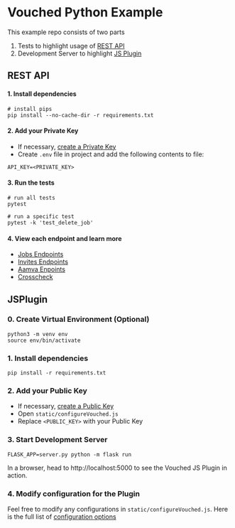 # Vouched Python Example

This example repo consists of two parts

1. Tests to highlight usage of [REST API](https://docs.vouched.id/#section/Submit-a-verification/REST-Submit-job)
2. Development Server to highlight [JS Plugin](https://docs.vouched.id/#section/Submit-a-verification/JS-Plugin)

## REST API

#### 1. Install dependencies

```shell
# install pips
pip install --no-cache-dir -r requirements.txt
```

#### 2. Add your Private Key

- If necessary, [create a Private Key](https://docs.vouched.id/#section/Dashboard/Manage-keys)
- Create `.env` file in project and add the following contents to file:

```
API_KEY=<PRIVATE_KEY>
```

#### 3. Run the tests

```shell
# run all tests
pytest

# run a specific test
pytest -k 'test_delete_job'
```

#### 4. View each endpoint and learn more

- [Jobs Endpoints](https://docs.vouched.id/#tag/jobs)
- [Invites Endpoints](https://docs.vouched.id/#tag/invites)
- [Aamva Enpoints](https://docs.vouched.id/#tag/aamva)
- [Crosscheck](https://docs.vouched.id/#tag/crosscheck)

## JSPlugin

### 0. Create Virtual Environment (Optional)

```shell
python3 -m venv env
source env/bin/activate
```

### 1. Install dependencies

```shell
pip install -r requirements.txt
```

### 2. Add your Public Key

- If necessary, [create a Public Key](https://docs.vouched.id/#section/Dashboard/Manage-keys)
- Open `static/configureVouched.js`
- Replace `<PUBLIC_KEY>` with your Public Key

### 3. Start Development Server

```shell
FLASK_APP=server.py python -m flask run
```

In a browser, head to http://localhost:5000 to see the Vouched JS Plugin in action.

### 4. Modify configuration for the Plugin

Feel free to modify any configurations in `static/configureVouched.js`. Here is the full list of [configuration options](https://docs.vouched.id/#section/SDKs/JS-Plugin)
